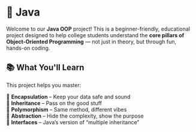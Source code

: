 # 🧠 Java 

Welcome to our **Java OOP** project! This is a beginner-friendly, educational project designed to help college students understand the **core pillars of Object-Oriented Programming** — not just in theory, but through fun, hands-on coding.

## 📚 What You'll Learn

This project helps you master:

🔹 **Encapsulation** – Keep your data safe and sound  
🔹 **Inheritance** – Pass on the good stuff  
🔹 **Polymorphism** – Same method, different vibes  
🔹 **Abstraction** – Hide the complexity, show the purpose  
🔹 **Interfaces** – Java’s version of “multiple inheritance”

